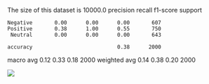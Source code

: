 The size of this dataset is 10000.0
              precision    recall  f1-score   support

    Negative       0.00      0.00      0.00       607
    Positive       0.38      1.00      0.55       750
     Neutral       0.00      0.00      0.00       643

    accuracy                           0.38      2000
   macro avg       0.12      0.33      0.18      2000
weighted avg       0.14      0.38      0.20      2000

![](../plots/plot_acc_20230725-1546.png)
